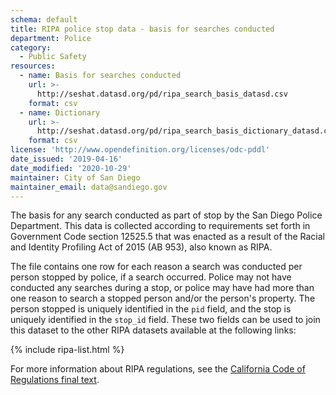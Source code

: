 ```yaml
---
schema: default
title: RIPA police stop data - basis for searches conducted
department: Police
category:
  - Public Safety
resources:
  - name: Basis for searches conducted
    url: >-
      http://seshat.datasd.org/pd/ripa_search_basis_datasd.csv
    format: csv
  - name: Dictionary
    url: >-
      http://seshat.datasd.org/pd/ripa_search_basis_dictionary_datasd.csv
    format: csv
license: 'http://www.opendefinition.org/licenses/odc-pddl'
date_issued: '2019-04-16'
date_modified: '2020-10-29'
maintainer: City of San Diego
maintainer_email: data@sandiego.gov
---
```

The basis for any search conducted as part of stop by the San Diego Police Department. This data is collected according to requirements set forth in Government Code section 12525.5 that was enacted as a result of the Racial and Identity Profiling Act of 2015 (AB 953), also known as RIPA.

<!--more-->

The file contains one row for each reason a search was conducted per person stopped by police, if a search occurred. Police may not have conducted any searches during a stop, or police may have had more than one reason to search a stopped person and/or the person's property. The person stopped is uniquely identified in the `pid` field, and the stop is uniquely identified in the `stop_id` field. These two fields can be used to join this dataset to the other RIPA datasets available at the following links:

{% include ripa-list.html %}

For more information about RIPA regulations, see the [California Code of Regulations final text](https://oag.ca.gov/sites/all/files/agweb/pdfs/ripa/stop-data-reg-final-text-110717.pdf?).